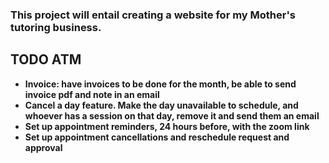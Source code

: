 ### This project will entail creating a website for my Mother's tutoring business.  

## TODO ATM  
- **Invoice: have invoices to be done for the month, be able to send invoice pdf and note in an email**  
- **Cancel a day feature. Make the day unavailable to schedule, and whoever has a session on that day, remove it and send them an email**
- **Set up appointment reminders, 24 hours before, with the zoom link**
- **Set up appointment cancellations and reschedule request and approval**

